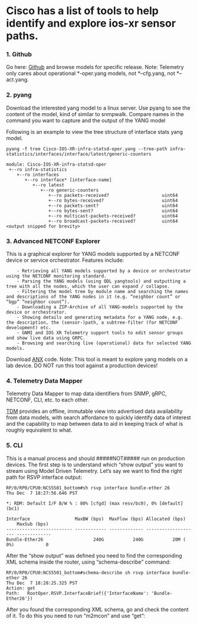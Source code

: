 # Cisco has a list of tools to help identify and explore ios-xr sensor paths.

### 1. Github
  Go here: [Github](https://github.com/YangModels/yang/tree/master/vendor/cisco/xr) and browse models for specific release. 
  Note: Telemetry only cares about operational *-oper.yang models, not *–cfg.yang, not *–act.yang.
  
### 2. pyang
  Download the interested yang model to a linux server. 
  Use pyang to see the content of the model, kind of similar to snmpwalk.
  Compare names in the command you want to capture and the output of the YANG model
  
  Following is an example to view the tree structure of interface stats yang model. 
  
  ```console
  pyang -f tree Cisco-IOS-XR-infra-statsd-oper.yang --tree-path infra-statistics/interfaces/interface/latest/generic-counters
 
module: Cisco-IOS-XR-infra-statsd-oper
   +--ro infra-statistics
      +--ro interfaces
         +--ro interface* [interface-name]
            +--ro latest
               +--ro generic-counters
                  +--ro packets-received?                    uint64
                  +--ro bytes-received?                      uint64
                  +--ro packets-sent?                        uint64
                  +--ro bytes-sent?                          uint64
                  +--ro multicast-packets-received?          uint64
                  +--ro broadcast-packets-received?          uint64
<output snipped for brevity>
```

### 3. Advanced NETCONF Explorer 
This is a graphical explorer for YANG models supported by a NETCONF device or service orchestrator. Features include:
```console
    - Retrieving all YANG models supported by a device or orchestrator using the NETCONF monitoring standard.
    - Parsing the YANG models (using ODL yangtools) and outputting a tree with all the nodes, which the user can expand / collapse.
    - Filtering the model tree by module name and searching the names and descriptions of the YANG nodes in it (e.g. “neighbor count” or “bgp” “neighbor count”).
    - Downloading a ZIP-Archive of all YANG-models supported by the device or orchestrator.
    - Showing details and generating metadata for a YANG node, e.g. the description, the (sensor-)path, a subtree-filter (for NETCONF development) etc.
    - GNMI and IOS XR Telemetry support tools to edit sensor groups and show live data using GRPC.
    - Browsing and searching live (operational) data for selected YANG models.
```
    
Download [ANX](https://github.com/cisco-ie/anx) code. 
Note: This tool is meant to explore yang models on a lab device. DO NOT run this tool against a production devices!

### 4. Telemetry Data Mapper 

Telemetry Data Mapper to map data identifiers from SNMP, gRPC, NETCONF, CLI, etc. to each other.

[TDM](https://github.com/cisco-ie/tdm) provides an offline, immutable view into advertised data availability from data models, with search affordance to quickly identify data of interest and the capability to map between data to aid in keeping track of what is roughly equivalent to what.

### 5. CLI

This is a manual process and should #####NOT##### run on production devices. The first step is to understand which “show output” you want to stream using Model Driven Telemetry. Let’s say we want to find the right path for RSVP interface output:  
```console
RP/0/RP0/CPU0:NCS5501_bottom#sh rsvp interface bundle-ether 26   
Thu Dec  7 18:27:56.646 PST

*: RDM: Default I/F B/W % : 80% [cfgd] (max resv/bc0), 0% [default] (bc1)

Interface                 MaxBW (bps)  MaxFlow (bps) Allocated (bps)      MaxSub (bps) 
------------------------- ------------ ------------- -------------------- -------------
Bundle-Ether26                   240G           240G           20M (  0%)            0 
```

After the “show output” was defined you need to find the corresponding XML schema inside the router, using “schema-describe” command:
```console
RP/0/RP0/CPU0:NCS5501_bottom#schema-describe sh rsvp interface bundle-ether 26
Thu Dec  7 18:28:25.325 PST
Action: get
Path:   RootOper.RSVP.InterfaceBrief({'InterfaceName': 'Bundle-Ether26'})
```

After you found the corresponding XML schema, go and check the content of it. To do this you need to run “m2mcon” and use “get”:




